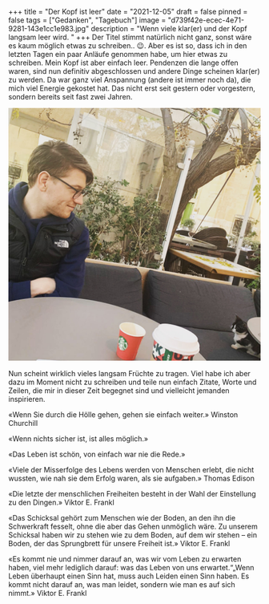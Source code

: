 +++
title = "Der Kopf ist leer"
date = "2021-12-05"
draft = false
pinned = false
tags = ["Gedanken", "Tagebuch"]
image = "d739f42e-ecec-4e71-9281-143e1cc1e983.jpg"
description = "Wenn viele klar(er) und der Kopf langsam leer wird. "
+++
Der Titel stimmt natürlich nicht ganz, sonst wäre es kaum möglich etwas zu schreiben.. 😉. Aber es ist so, dass ich in den letzten Tagen ein paar Anläufe genommen habe, um hier etwas zu schreiben. Mein Kopf ist aber einfach leer. Pendenzen die lange offen waren, sind nun definitiv abgeschlossen und andere Dinge scheinen klar(er) zu werden. Da war ganz viel Anspannung (andere ist immer noch da), die mich viel Energie gekostet hat. Das nicht erst seit gestern oder vorgestern, sondern bereits seit fast zwei Jahren. 

![](d739f42e-ecec-4e71-9281-143e1cc1e983.jpg)

Nun scheint wirklich vieles langsam Früchte zu tragen. Viel habe ich aber dazu im Moment nicht zu schreiben und teile nun einfach Zitate, Worte und Zeilen, die mir in dieser Zeit begegnet sind und vielleicht jemanden inspirieren. 

«Wenn Sie durch die Hölle gehen, gehen sie einfach weiter.» Winston Churchill

«Wenn nichts sicher ist, ist alles möglich.» 

«Das Leben ist schön, von einfach war nie die Rede.»

«Viele der Misserfolge des Lebens werden von Menschen erlebt, die nicht wussten, wie nah sie dem Erfolg waren, als sie aufgaben.» Thomas Edison

«Die letzte der menschlichen Freiheiten besteht in der Wahl der Einstellung zu den Dingen.» Viktor E. Frankl

«Das Schicksal gehört zum Menschen wie der Boden, an den ihn die Schwerkraft fesselt, ohne die aber das Gehen unmöglich wäre. Zu unserem Schicksal haben wir zu stehen wie zu dem Boden, auf dem wir stehen – ein Boden, der das Sprungbrett für unsere Freiheit ist.» Viktor E. Frankl

«Es kommt nie und nimmer darauf an, was wir vom Leben zu erwarten haben, viel mehr lediglich darauf: was das Leben von uns erwartet.“„Wenn Leben überhaupt einen Sinn hat, muss auch Leiden einen Sinn haben. Es kommt nicht darauf an, was man leidet, sondern wie man es auf sich nimmt.» Viktor E. Frankl